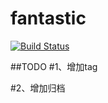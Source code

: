 fantastic
=========

[![Build Status](https://drone.io/github.com/daemonchen/fantastic/status.png)](https://drone.io/github.com/daemonchen/fantastic/latest)

##TODO
#1、增加tag

#2、增加归档

